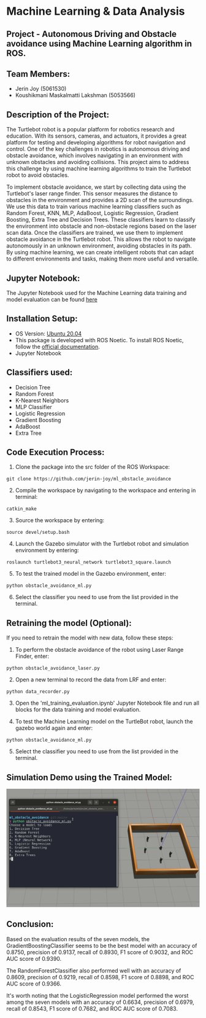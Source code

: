 # Machine Learning & Data Analysis

## Project - Autonomous Driving and Obstacle avoidance using Machine Learning algorithm in ROS.

## Team Members:
- Jerin Joy (5061530)
- Koushikmani Maskalmatti Lakshman (5053566)

## Description of the Project:
The Turtlebot robot is a popular platform for robotics research and education. With its sensors, cameras, and actuators, it provides a great platform for testing and developing algorithms for robot navigation and control. One of the key challenges in robotics is autonomous driving and obstacle avoidance, which involves navigating in an environment with unknown obstacles and avoiding collisions. This project aims to address this challenge by using machine learning algorithms to train the Turtlebot robot to avoid obstacles.

To implement obstacle avoidance, we start by collecting data using the Turtlebot's laser range finder. This sensor measures the distance to obstacles in the environment and provides a 2D scan of the surroundings. We use this data to train various machine learning classifiers such as Random Forest, KNN, MLP, AdaBoost, Logistic Regression, Gradient Boosting, Extra Tree and Decision Trees. These classifiers learn to classify the environment into obstacle and non-obstacle regions based on the laser scan data. Once the classifiers are trained, we use them to implement obstacle avoidance in the Turtlebot robot. This allows the robot to navigate autonomously in an unknown environment, avoiding obstacles in its path. By using machine learning, we can create intelligent robots that can adapt to different environments and tasks, making them more useful and versatile.

## Jupyter Notebook:
The Jupyter Notebook used for the Machine Learning data training and model evaluation can be found [here](ml_training_evaluation.ipynb)

## Installation Setup:
- OS Version: [Ubuntu 20.04](https://releases.ubuntu.com/focal/)
- This package is developed with ROS Noetic. To install ROS Noetic, follow the [official documentation](http://wiki.ros.org/noetic/Installation/Ubuntu).
- Jupyter Notebook


## Classifiers used:
- Decision Tree
- Random Forest
- K-Nearest Neighbors
- MLP Classifier
- Logistic Regression
- Gradient Boosting
- AdaBoost 
- Extra Tree

## Code Execution Process:
1. Clone the package into the src folder of the ROS Workspace:
```
git clone https://github.com/jerin-joy/ml_obstacle_avoidance
```

2. Compile the workspace by navigating to the workspace and entering in terminal:
```
catkin_make
```
3. Source the workspace by entering:
```
source devel/setup.bash
```
4. Launch the Gazebo simulator with the Turtlebot robot and simulation environment by entering:
```
roslaunch turtlebot3_neural_network turtlebot3_square.launch
```
5. To test the trained model in the Gazebo environment, enter:
```
python obstacle_avoidance_ml.py
```
6. Select the classifier you need to use from the list provided in the terminal. 


## Retraining the model (Optional):

If you need to retrain the model with new data, follow these steps:

1. To perform the obstacle avoidance of the robot using Laser Range Finder, enter:
```
python obstacle_avoidance_laser.py
```
2. Open a new terminal to record the data from LRF and enter:
```
python data_recorder.py
```
3. Open the 'ml_training_evaluation.ipynb' Jupyter Notebook file and run all blocks for the data training and model evaluation.
   
4. To test the Machine Learning model on the TurtleBot robot, launch the gazebo world again and enter:
```
python obstacle_avoidance_ml.py
```
5. Select the classifier you need to use from the list provided in the terminal. 

## Simulation Demo using the Trained Model:

![Obstacle Avoidance Using ML](turtlebot_ml.gif)
   
## Conclusion:
Based on the evaluation results of the seven models, the GradientBoostingClassifier seems to be the best model with an accuracy of 0.8750, precision of 0.9137, recall of 0.8930, F1 score of 0.9032, and ROC AUC score of 0.9390.

The RandomForestClassifier also performed well with an accuracy of 0.8609, precision of 0.9219, recall of 0.8598, F1 score of 0.8898, and ROC AUC score of 0.9366.

It's worth noting that the LogisticRegression model performed the worst among the seven models with an accuracy of 0.6634, precision of 0.6979, recall of 0.8543, F1 score of 0.7682, and ROC AUC score of 0.7083.